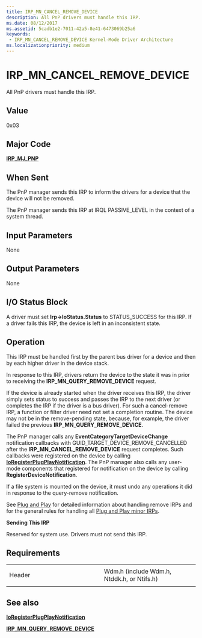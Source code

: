 ```yaml
---
title: IRP_MN_CANCEL_REMOVE_DEVICE
description: All PnP drivers must handle this IRP.
ms.date: 08/12/2017
ms.assetid: 5cadb1e2-7011-42a5-8e41-6473069b25a6
keywords:
 - IRP_MN_CANCEL_REMOVE_DEVICE Kernel-Mode Driver Architecture
ms.localizationpriority: medium
---
```


# IRP\_MN\_CANCEL\_REMOVE\_DEVICE


All PnP drivers must handle this IRP.

## Value

0x03

Major Code
----------

[**IRP\_MJ\_PNP**](irp-mj-pnp.md)

When Sent
---------

The PnP manager sends this IRP to inform the drivers for a device that the device will not be removed.

The PnP manager sends this IRP at IRQL PASSIVE\_LEVEL in the context of a system thread.

## Input Parameters


None

## Output Parameters


None

## I/O Status Block


A driver must set **Irp-&gt;IoStatus.Status** to STATUS\_SUCCESS for this IRP. If a driver fails this IRP, the device is left in an inconsistent state.

Operation
---------

This IRP must be handled first by the parent bus driver for a device and then by each higher driver in the device stack.

In response to this IRP, drivers return the device to the state it was in prior to receiving the **IRP\_MN\_QUERY\_REMOVE\_DEVICE** request.

If the device is already started when the driver receives this IRP, the driver simply sets status to success and passes the IRP to the next driver (or completes the IRP if the driver is a bus driver). For such a cancel-remove IRP, a function or filter driver need not set a completion routine. The device may not be in the remove-pending state, because, for example, the driver failed the previous **IRP\_MN\_QUERY\_REMOVE\_DEVICE**.

The PnP manager calls any **EventCategoryTargetDeviceChange** notification callbacks with GUID\_TARGET\_DEVICE\_REMOVE\_CANCELLED after the **IRP\_MN\_CANCEL\_REMOVE\_DEVICE** request completes. Such callbacks were registered on the device by calling [**IoRegisterPlugPlayNotification**](/windows-hardware/drivers/ddi/wdm/nf-wdm-ioregisterplugplaynotification). The PnP manager also calls any user-mode components that registered for notification on the device by calling **RegisterDeviceNotification**.

If a file system is mounted on the device, it must undo any operations it did in response to the query-remove notification.

See [Plug and Play](https://docs.microsoft.com/windows-hardware/drivers/kernel/implementing-plug-and-play) for detailed information about handling remove IRPs and for the general rules for handling all [Plug and Play minor IRPs](plug-and-play-minor-irps.md).

**Sending This IRP**

Reserved for system use. Drivers must not send this IRP.

Requirements
------------

<table>
<colgroup>
<col width="50%" />
<col width="50%" />
</colgroup>
<tbody>
<tr class="odd">
<td><p>Header</p></td>
<td>Wdm.h (include Wdm.h, Ntddk.h, or Ntifs.h)</td>
</tr>
</tbody>
</table>

## See also


[**IoRegisterPlugPlayNotification**](/windows-hardware/drivers/ddi/wdm/nf-wdm-ioregisterplugplaynotification)

[**IRP\_MN\_QUERY\_REMOVE\_DEVICE**](irp-mn-query-remove-device.md)

 

